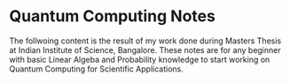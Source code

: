 # Quantum Computing Notes

The follwoing content is the result of my work done during Masters Thesis at Indian Institute of Science, Bangalore. These notes are for any beginner with basic Linear Algeba and Probability
knowledge to start working on Quantum Computing for Scientific Applications.
